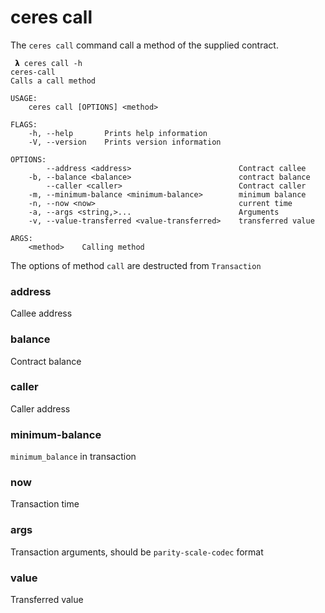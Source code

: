 # ceres call

The `ceres call` command call a method of the supplied contract.

```
 𝝺 ceres call -h
ceres-call
Calls a call method

USAGE:
    ceres call [OPTIONS] <method>

FLAGS:
    -h, --help       Prints help information
    -V, --version    Prints version information

OPTIONS:
        --address <address>                        Contract callee
    -b, --balance <balance>                        contract balance
        --caller <caller>                          Contract caller
    -m, --minimum-balance <minimum-balance>        minimum balance
    -n, --now <now>                                current time
    -a, --args <string,>...                        Arguments
    -v, --value-transferred <value-transferred>    transferred value

ARGS:
    <method>    Calling method
```

The options of method `call` are destructed from `Transaction`


### address

Callee address



### balance

Contract balance



### caller

Caller address



### minimum-balance

`minimum_balance` in transaction



### now

Transaction time



### args

Transaction arguments, should be `parity-scale-codec` format



### value

Transferred value

